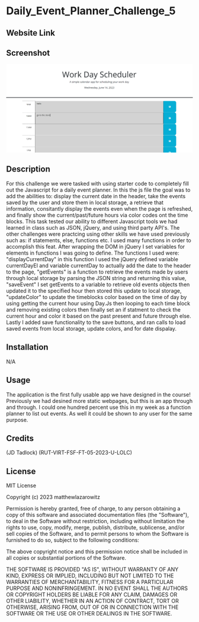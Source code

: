 # Daily_Event_Planner_Challenge_5

## Website Link



## Screenshot

![Screenshot](challenge5ss.PNG)

## Description

For this challenge we were tasked with using starter code to completely fill out the Javascript for a daily event planner.  In this the js file the goal was to add the abilities to: display the current date in the header, take the events saved by the user and store them in local storage, a retrieve that information, consitantly display the events even when the page is refreshed, and finally show the current/past/future hours via color codes ont the time blocks.  This task tested our ability to different Javascript tools we had learned in class such as JSON, jQuery, and using third party API's. The other challenges were practcing using other skills we have used previously such as: if statements, else, functions etc. I used many functions in order to accomplish this feat.  After wrapping the DOM in jQuery I set variables for elements in functions I was going to define.  The functions I used were: "displayCurrentDay" in this function I used the jQuery defined variable currentDayEl and variable currentDay to actually add the date to the header to the page, "getEvents" is a function to retrieve the events made by users through local storage by parsing the JSON string and returning this value, "saveEvent" I set getEvents to a variable to retrieve old events objects then updated it to the specified hour then stored this update to local storage, "updateColor" to update the timeblocks color based on the time of day by using getting the current hour using Day.Js then looping to each time block and removing existing colors then finally set an if statment to check the current hour and color it based on the past present and future through else.  Lastly I added save functionality to the save buttons, and ran calls to load saved events from local storage, update colors, and for date dispalay.

## Installation

N/A

## Usage

The application is the first fully usable app we have designed in the course!  Previously we had desined more static webpages, but this is an app through and through.  I could one hundred percent use this in my week as a function planner to list out events.  As well it could be shown to any user for the same purpose.   

## Credits

(JD Tadlock)  (RUT-VIRT-FSF-FT-05-2023-U-LOLC)

## License

MIT License

Copyright (c) 2023 matthewlazarowitz

Permission is hereby granted, free of charge, to any person obtaining a copy
of this software and associated documentation files (the "Software"), to deal
in the Software without restriction, including without limitation the rights
to use, copy, modify, merge, publish, distribute, sublicense, and/or sell
copies of the Software, and to permit persons to whom the Software is
furnished to do so, subject to the following conditions:

The above copyright notice and this permission notice shall be included in all
copies or substantial portions of the Software.

THE SOFTWARE IS PROVIDED "AS IS", WITHOUT WARRANTY OF ANY KIND, EXPRESS OR
IMPLIED, INCLUDING BUT NOT LIMITED TO THE WARRANTIES OF MERCHANTABILITY,
FITNESS FOR A PARTICULAR PURPOSE AND NONINFRINGEMENT. IN NO EVENT SHALL THE
AUTHORS OR COPYRIGHT HOLDERS BE LIABLE FOR ANY CLAIM, DAMAGES OR OTHER
LIABILITY, WHETHER IN AN ACTION OF CONTRACT, TORT OR OTHERWISE, ARISING FROM,
OUT OF OR IN CONNECTION WITH THE SOFTWARE OR THE USE OR OTHER DEALINGS IN THE
SOFTWARE.

